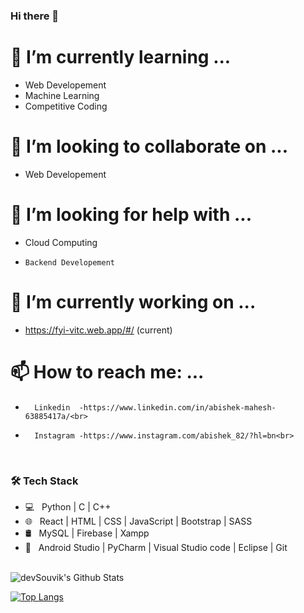 ### Hi there 👋
<h1>🌱 I’m currently learning ...</h1>

- Web Developement
-    Machine Learning<br>
-    Competitive Coding<br>
<h1> 👯 I’m looking to collaborate on ...</h1>

- Web Developement
<h1>🤔 I’m looking for help with ...</h1>

- Cloud Computing
-     Backend Developement
<h1>🔭 I’m currently working on ...</h1>

- https://fyi-vitc.web.app/#/ (current)
     
<h1> 📫 How to reach me: ...</h1>

-       Linkedin  -https://www.linkedin.com/in/abishek-mahesh-63885417a/<br>
-       Instagram -https://www.instagram.com/abishek_82/?hl=bn<br>

</br>
<h3>🛠 Tech Stack</h3>

- 💻 &nbsp; Python | C | C++  
- 🌐 &nbsp; React | HTML | CSS | JavaScript | Bootstrap | SASS 
- 🛢 &nbsp; MySQL | Firebase | Xampp
- 🔧 &nbsp; Android Studio | PyCharm | Visual Studio code | Eclipse | Git

</br>
<img align="center" src="https://github-readme-stats.vercel.app/api?username=abishek2001&include_all_commits=true&count_private=true&show_icons=true&line_height=20&title_color=7A7ADB&icon_color=2234AE&text_color=D3D3D3&bg_color=0,000000,130F40" alt="devSouvik's Github Stats">

</br>

[![Top Langs](https://github-readme-stats.vercel.app/api/top-langs/?username=abishek2001&layout=compact&text_color=daf7dc&bg_color=151515)](https://github.com/abishek2001/github-readme-stats)
